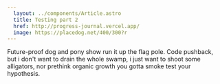 ```yaml
---
  layout: ../components/Article.astro
  title: Testing part 2
  href: http://progress-journal.vercel.app/
  image: https://placedog.net/400/300?r
---
```

Future-proof dog and pony show run it up the flag pole. Code pushback, but i don't want to drain the whole swamp, i just want to shoot some alligators, nor prethink organic growth you gotta smoke test your hypothesis.